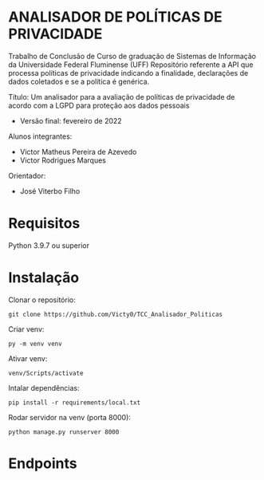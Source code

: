 # ANALISADOR DE POLÍTICAS DE PRIVACIDADE

Trabalho de Conclusão de Curso de graduação de Sistemas de Informação da Universidade Federal Fluminense (UFF)
Repositório referente a API que processa políticas de privacidade indicando a finalidade, declarações de dados coletados e se a política é genérica.

Título: Um analisador para a avaliação de políticas de privacidade de acordo com a LGPD para proteção aos dados pessoais 
 - Versão final: fevereiro de 2022

Alunos integrantes:
 - Victor Matheus Pereira de Azevedo
 - Victor Rodrigues Marques

Orientador:
 - José Viterbo Filho

# Requisitos

Python 3.9.7 ou superior

# Instalação

Clonar o repositório:

    git clone https://github.com/Victy0/TCC_Analisador_Politicas

Criar venv:

    py -m venv venv
    
Ativar venv:

    venv/Scripts/activate

Intalar dependências:

    pip install -r requirements/local.txt

Rodar servidor na venv (porta 8000):

    python manage.py runserver 8000

# Endpoints



